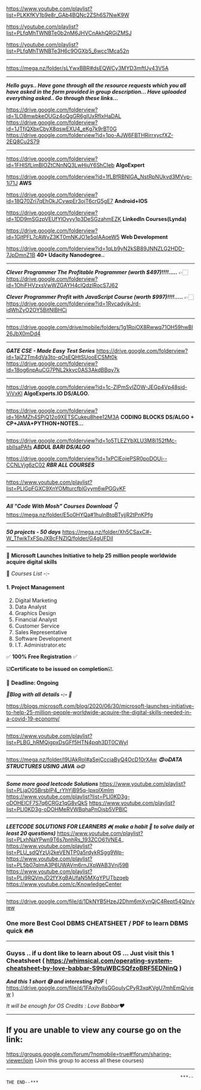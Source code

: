 https://www.youtube.com/playlist?list=PLKKfKV1b9e8r_GAb4BQNc2ZSh6S7NwK9W

https://youtube.com/playlist?list=PLfqMhTWNBTe0b2nM6JHVCnAkhQRGiZMSJ

https://youtube.com/playlist?list=PLfqMhTWNBTe3H6c9OGXb5_6wcc1Mca52n

--------------------------------------------------------------------------------------------------------

https://mega.nz/folder/sLYwxBBR#dsEQWCy3MYD3mftUy43V5A

--------------------------------------------------------------------------------------------------------

***Hello guys..
Have gone through all the resource requests which you all have asked in the form provided in group description... 
Have uploaded everything asked..
Go through these links...***

https://drive.google.com/folderview?id=1LO8mwbkeOUGz4oQgGR6gIUxRfIxHaDAL
https://drive.google.com/folderview?id=1JTfjQXbxCbyX8qswEXU4_eKg7k9rBT0G
https://drive.google.com/folderview?id=1po-AJW6FBTHRirrxycfXZ-2EQ8Cu2S79

---------------------------------------------------------------------------------------------------------

https://drive.google.com/folderview?id=1FHlSfLimBlOZtCNnNQ3LwHjuY6ShCIeb
**AlgoExpert**

https://drive.google.com/folderview?id=1fLBfRBNIGA_NstRpNUkvd3MVvp-1j71J
**AWS**

https://drive.google.com/folderview?id=18Q70Zri7qEhOkJCvwpEr3ojT6crG5gE7
**Android+IOS**

https://drive.google.com/folderview?id=1DD9mSGzpVEUfYlOvyy1p3DeSGzahmEZK
**LinkedIn Courses(Lynda)**

https://drive.google.com/folderview?id=1GjtPFL7cAWvZ3KT0mNKJO1e5qIAAoeW5
**Web Development**

https://drive.google.com/folderview?id=1qLb9yN2kSB89JNNZLG2HDD-7JpDmnZ1B
**40+ Udacity Nanodegree..**

--------------------------------------------------------------------------------------------------------

***Clever Programmer The Profitable Programmer (worth $497)!!!!.....***
👉🏻https://drive.google.com/folderview?id=1OhiFHVzxsVwWZGAYH4clQdzIRocS7J62

***Clever Programmer Profit with JavaScript Course (worth $997)!!!!.....***
👉🏻https://drive.google.com/folderview?id=1RvcadyjkJrd-idWhZyO2OY5BitNlBHCi

-----------------------------------------------------------------------------------------------------------

https://drive.google.com/drive/mobile/folders/1g1RoiOX8Rwwq71OH59hwBl26JbX0mDd4

-----------------------------------------------------------------------------------------------------------

***GATE CSE - Made Easy Test Series***
https://drive.google.com/folderview?id=1ajZ2Tm4dVa3to-qOsEQHtSUooECSMt0k
https://drive.google.com/folderview?id=18og6npAuCG7PNL2kkvc0AS3AkdBBqy7k

----------------------------------------------------------------------------------------------------------------

https://drive.google.com/folderview?id=1c-ZlPmSvIZOW-JEGp4Vp48sid-ViVxKl
**AlgoExperts.IO DS/ALGO.**

---------------------------------------------------------------------------------------------------------------

https://drive.google.com/folderview?id=16hMZh4SPiQ12o9XETSCukeu8hee12M3A
**CODING BLOCKS DS/ALGO + CP+JAVA+PYTHON+NOTES...**

----------------------------------------------------------------------------------------------------------------

https://drive.google.com/folderview?id=1o5TLEZYbXLU3M8i152fMc-sbIIsaPAfs
***ABDUL BARI DS/ALGO***

https://drive.google.com/folderview?id=1xPClEojePSR0poDOUi--CCNLVjg6zC02
***RBR ALL COURSES***

---------------------------------------------------------------------------------------------------------------------

https://www.youtube.com/playlist?list=PLlGpFGXC9XnYOMturcfblGyym6wPGGvKF

---------------------------------------------------------------------------------------------------------------

***All "Code With Mosh" Courses
Download 👇***
https://mega.nz/folder/E5o0HYQa#1hulnBtqBTyjjR2tPnKPfg

-------------------------------------------------------------------------------------------------------------------

***50 projects - 50 days*** https://mega.nz/folder/Xh5CSaxC#-W_TfwikTxFSpJXBcFNZIQ/folder/G4gUFDiI

---------------------------------------------------------------------------------------------------------------------

🔳  **Microsoft Launches Initiative to help 25 million people worldwide acquire digital skills**

🔳 *Courses List  -:-*

#### 1.  Project Management
2.  Digital Marketing
3.  Data Analyst
4.  Graphics Design
5.  Financial Analyst
6.  Customer Service
7.  Sales Representative
8.  Software Development
9.  I.T.  Administrator.etc

✅ **100% Free Registration** ✅
       
☑️**Certificate to be issued on completion**☑️.

🔳 **Deadline: Ongoing**

***🤍Blog with all details -:- 🤍***

https://blogs.microsoft.com/blog/2020/06/30/microsoft-launches-initiative-to-help-25-million-people-worldwide-acquire-the-digital-skills-needed-in-a-covid-19-economy/

---------------------------------------------------------------------------------------------------------------------------

https://www.youtube.com/playlist?list=PLBG_hRMQjgpxDsGFf5HTN4pqh3DT0CWyI

---------------------------------------------------------------------------------------------------------------------------

https://mega.nz/folder/l9UAkRoI#aSejCccjaByQ4OcD10rXAw
***😍💥DATA STRUCTURES USING JAVA 💥😍***

------------------------------------------------------------------------------------------------------------------------------

***Some more good leetcode Solutions***
https://www.youtube.com/playlist?list=PLjaO05BrsbIP4_rYhYjB95q-IpxoIXmlm
https://www.youtube.com/playlist?list=PLl0KD3g-oDOHElCF7S7q6CRGz1qG8vQkS
https://www.youtube.com/playlist?list=PLl0KD3g-oDOHMeRVWBqhaPnOisb5VPBlC

-----------------------------------------------------------------------------------------------------------------------

***LEETCODE SOLUTIONS FOR LEARNERS 🔥( make a habit 🙂 to solve daily at least 20 questions)***
https://www.youtube.com/playlist?list=PLxhNaYPwn9T6s7pnhRs_193ZCO61VNE4_
https://www.youtube.com/playlist?list=PLU_sdQYzUj2keVENTP0a5rdykRSgg9Wp-
https://www.youtube.com/playlist?list=PL5b07qlmA3P6UWAVm6rnJXpWAB3Vnj59B
https://www.youtube.com/playlist?list=PLi9RQVmJD2fYXgBAUfaN5MXgYPUTbzqeb
https://www.youtube.com/c/KnowledgeCenter

--------------------------------------------------------------------------------------------------------------------------------

https://drive.google.com/file/d/1DkNYB5HzeJ2Dhm6mXynQjC4Rept54Qln/view
### One more Best Cool DBMS CHEATSHEET / PDF  to learn DBMS quick 🔥🔥

-------------------------------------------------------------------------------------------------------------------------

### Guyss .. if u dont like to learn about OS ... Just visit this 1 Cheatsheet ( https://whimsical.com/operating-system-cheatsheet-by-love-babbar-S9tuWBCSQfzoBRF5EDNinQ )
***And this 1 short 😅 and interesting PDF*** ( https://drive.google.com/file/d/1FAxjhyIlsGGouIyCPyR3xqKVgU7mhEmQ/view )

*It will be enough for OS
Credits : Love Babbar❤️*

--------------------------------------------------------------------------------------------------------------------------

## If you are unable to view any course go on the link:
https://groups.google.com/forum/?nomobile=true#!forum/sharing-viewer/join (Join this group to access all these courses)

--------------------------------------------------------------------------------------------------------------------------------
                                                                     ***--THE END--***
